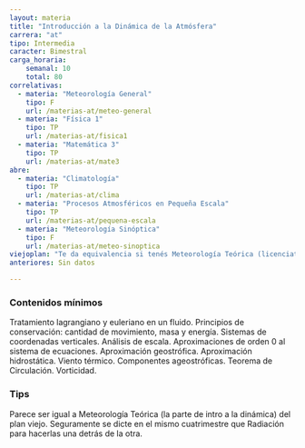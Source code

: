 ```yaml
---
layout: materia
title: "Introducción a la Dinámica de la Atmósfera"
carrera: "at"
tipo: Intermedia
caracter: Bimestral
carga_horaria: 
    semanal: 10
    total: 80 
correlativas: 
  - materia: "Meteorología General"
    tipo: F
    url: /materias-at/meteo-general
  - materia: "Física 1"
    tipo: TP
    url: /materias-at/fisica1
  - materia: "Matemática 3"
    tipo: TP
    url: /materias-at/mate3
abre:
  - materia: "Climatología"
    tipo: TP
    url: /materias-at/clima
  - materia: "Procesos Atmosféricos en Pequeña Escala"
    tipo: TP
    url: /materias-at/pequena-escala
  - materia: "Meteorología Sinóptica"
    tipo: F
    url: /materias-at/meteo-sinoptica
viejoplan: "Te da equivalencia si tenés Meteorología Teórica (licenciatura) o Introducción a la Dinámica de la Atmósfera (bachiller)."
anteriores: Sin datos

---
```


### Contenidos mínimos
Tratamiento lagrangiano y euleriano en un fluido. Principios de conservación: cantidad de movimiento, masa y energía. Sistemas de coordenadas verticales. Análisis de escala. Aproximaciones de orden 0 al sistema de ecuaciones. Aproximación geostrófica. Aproximación hidrostática. Viento térmico. Componentes ageostróficas. Teorema de Circulación. Vorticidad.

### Tips
Parece ser igual a Meteorología Teórica (la parte de intro a la dinámica) del plan viejo. Seguramente se dicte en el mismo cuatrimestre que Radiación para hacerlas una detrás de la otra.